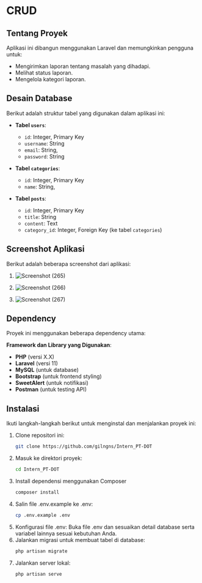# CRUD

## Tentang Proyek

Aplikasi ini dibangun menggunakan Laravel dan memungkinkan pengguna untuk:

- Mengirimkan laporan tentang masalah yang dihadapi.
- Melihat status laporan.
- Mengelola kategori laporan.

## Desain Database

Berikut adalah struktur tabel yang digunakan dalam aplikasi ini:

- **Tabel `users`**:
    - `id`: Integer, Primary Key
    - `username`: String
    - `email`: String,
    - `password`: String

- **Tabel `categories`**:
    - `id`: Integer, Primary Key
    - `name`: String, 

- **Tabel `posts`**:
    - `id`: Integer, Primary Key
    - `title`: String
    - `content`: Text
    - `category_id`: Integer, Foreign Key (ke tabel `categories`)

## Screenshot Aplikasi

Berikut adalah beberapa screenshot dari aplikasi:

1. ![Screenshot (265)](https://github.com/user-attachments/assets/dac35ee0-f14b-4802-b06d-cadf618331b6)

2. ![Screenshot (266)](https://github.com/user-attachments/assets/afd8540e-214f-4562-bd9e-37244b3c1c49)
   
3. ![Screenshot (267)](https://github.com/user-attachments/assets/bcf4d5f8-638b-4ebb-817b-edde012e24b3)

## Dependency

Proyek ini menggunakan beberapa dependency utama:

**Framework dan Library yang Digunakan**:
- **PHP** (versi X.X)
- **Laravel** (versi 11)
- **MySQL** (untuk database)
- **Bootstrap** (untuk frontend styling)
- **SweetAlert** (untuk notifikasi)
- **Postman** (untuk testing API)

## Instalasi

Ikuti langkah-langkah berikut untuk menginstal dan menjalankan proyek ini:

1. Clone repositori ini:
   ```bash
   git clone https://github.com/gilngns/Intern_PT-DOT
2. Masuk ke direktori proyek:
   ```bash
   cd Intern_PT-DOT
3. Install dependensi menggunakan Composer
   ```bash
   composer install
4. Salin file .env.example ke .env:
   ```bash
   cp .env.example .env
5. Konfigurasi file .env: Buka file .env dan sesuaikan detail database serta variabel lainnya sesuai kebutuhan Anda.
6. Jalankan migrasi untuk membuat tabel di database:
   ```bash
   php artisan migrate
7. Jalankan server lokal:
   ```bash
   php artisan serve

   
